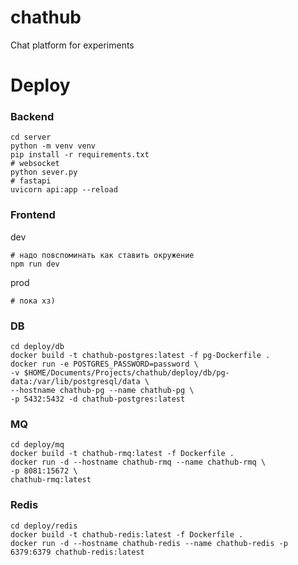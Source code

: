 # chathub
Chat platform for experiments

# Deploy
### Backend
```shell
cd server
python -m venv venv
pip install -r requirements.txt
# websocket
python sever.py
# fastapi
uvicorn api:app --reload
```

### Frontend
dev
```shell
# надо повспоминать как ставить окружение
npm run dev
```

prod
```shell
# пока хз)
```

### DB
```shell
cd deploy/db
docker build -t chathub-postgres:latest -f pg-Dockerfile .
docker run -e POSTGRES_PASSWORD=password \
-v $HOME/Documents/Projects/chathub/deploy/db/pg-data:/var/lib/postgresql/data \
--hostname chathub-pg --name chathub-pg \
-p 5432:5432 -d chathub-postgres:latest
```

### MQ
```shell
cd deploy/mq
docker build -t chathub-rmq:latest -f Dockerfile .
docker run -d --hostname chathub-rmq --name chathub-rmq \
-p 8081:15672 \
chathub-rmq:latest
```

### Redis
```shell
cd deploy/redis
docker build -t chathub-redis:latest -f Dockerfile .
docker run -d --hostname chathub-redis --name chathub-redis -p 6379:6379 chathub-redis:latest
```
